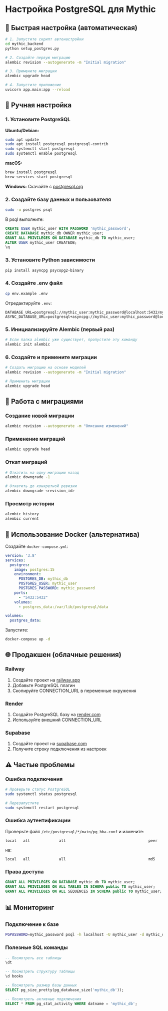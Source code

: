 # Настройка PostgreSQL для Mythic

## 🚀 Быстрая настройка (автоматическая)

```bash
# 1. Запустите скрипт автонастройки
cd mythic_backend
python setup_postgres.py

# 2. Создайте первую миграцию
alembic revision --autogenerate -m "Initial migration"

# 3. Примените миграции
alembic upgrade head

# 4. Запустите приложение
uvicorn app.main:app --reload
```

## 🔧 Ручная настройка

### 1. Установите PostgreSQL

**Ubuntu/Debian:**
```bash
sudo apt update
sudo apt install postgresql postgresql-contrib
sudo systemctl start postgresql
sudo systemctl enable postgresql
```

**macOS:**
```bash
brew install postgresql
brew services start postgresql
```

**Windows:**
Скачайте с [postgresql.org](https://www.postgresql.org/download/windows/)

### 2. Создайте базу данных и пользователя

```bash
sudo -u postgres psql
```

В psql выполните:
```sql
CREATE USER mythic_user WITH PASSWORD 'mythic_password';
CREATE DATABASE mythic_db OWNER mythic_user;
GRANT ALL PRIVILEGES ON DATABASE mythic_db TO mythic_user;
ALTER USER mythic_user CREATEDB;
\q
```

### 3. Установите Python зависимости

```bash
pip install asyncpg psycopg2-binary
```

### 4. Создайте .env файл

```bash
cp env.example .env
```

Отредактируйте `.env`:
```env
DATABASE_URL=postgresql://mythic_user:mythic_password@localhost:5432/mythic_db
ASYNC_DATABASE_URL=postgresql+asyncpg://mythic_user:mythic_password@localhost:5432/mythic_db
```

### 5. Инициализируйте Alembic (первый раз)

```bash
# Если папка alembic уже существует, пропустите эту команду
alembic init alembic
```

### 6. Создайте и примените миграции

```bash
# Создать миграцию на основе моделей
alembic revision --autogenerate -m "Initial migration"

# Применить миграции
alembic upgrade head
```

## 🔄 Работа с миграциями

### Создание новой миграции
```bash
alembic revision --autogenerate -m "Описание изменений"
```

### Применение миграций
```bash
alembic upgrade head
```

### Откат миграций
```bash
# Откатить на одну миграцию назад
alembic downgrade -1

# Откатить до конкретной ревизии
alembic downgrade <revision_id>
```

### Просмотр истории
```bash
alembic history
alembic current
```

## 🐳 Использование Docker (альтернатива)

Создайте `docker-compose.yml`:
```yaml
version: '3.8'
services:
  postgres:
    image: postgres:15
    environment:
      POSTGRES_DB: mythic_db
      POSTGRES_USER: mythic_user
      POSTGRES_PASSWORD: mythic_password
    ports:
      - "5432:5432"
    volumes:
      - postgres_data:/var/lib/postgresql/data

volumes:
  postgres_data:
```

Запустите:
```bash
docker-compose up -d
```

## 🌐 Продакшен (облачные решения)

### Railway
1. Создайте проект на [railway.app](https://railway.app)
2. Добавьте PostgreSQL плагин
3. Скопируйте CONNECTION_URL в переменные окружения

### Render
1. Создайте PostgreSQL базу на [render.com](https://render.com)
2. Используйте внешний CONNECTION_URL

### Supabase
1. Создайте проект на [supabase.com](https://supabase.com)
2. Получите строку подключения из настроек

## ⚠️ Частые проблемы

### Ошибка подключения
```bash
# Проверьте статус PostgreSQL
sudo systemctl status postgresql

# Перезапустите
sudo systemctl restart postgresql
```

### Ошибка аутентификации
Проверьте файл `/etc/postgresql/*/main/pg_hba.conf` и измените:
```
local   all             all                                     peer
```
на:
```
local   all             all                                     md5
```

### Права доступа
```sql
GRANT ALL PRIVILEGES ON DATABASE mythic_db TO mythic_user;
GRANT ALL PRIVILEGES ON ALL TABLES IN SCHEMA public TO mythic_user;
GRANT ALL PRIVILEGES ON ALL SEQUENCES IN SCHEMA public TO mythic_user;
```

## 📊 Мониторинг

### Подключение к базе
```bash
PGPASSWORD=mythic_password psql -h localhost -U mythic_user -d mythic_db
```

### Полезные SQL команды
```sql
-- Посмотреть все таблицы
\dt

-- Посмотреть структуру таблицы
\d books

-- Посмотреть размер базы данных
SELECT pg_size_pretty(pg_database_size('mythic_db'));

-- Посмотреть активные подключения
SELECT * FROM pg_stat_activity WHERE datname = 'mythic_db';
``` 